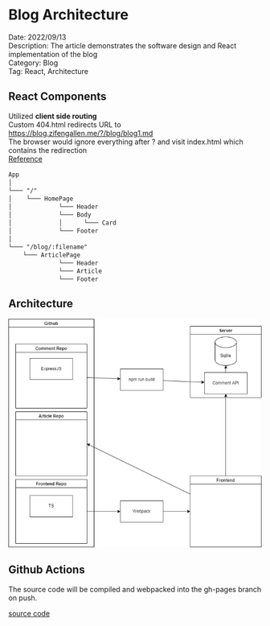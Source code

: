 # Blog Architecture

Date: 2022/09/13\
Description: The article demonstrates the software design and React implementation of the blog\
Category: Blog\
Tag: React, Architecture

## React Components

Utilized **client side routing**\
Custom 404.html redirects URL to https://blog.zifengallen.me/?/blog/blog1.md \
The browser would ignore everything after ? and visit index.html which contains the redirection\
[Reference](https://github.com/rafgraph/spa-github-pages)

```
App
│
└─── "/" 
│    └─── HomePage
│             └─── Header
│             └─── Body
│             │      └─── Card
│             └─── Footer
│   
└─── "/blog/:filename"
    └─── ArticlePage
              └─── Header
              └─── Article
              └─── Footer  
```

## Architecture

![architecture](https://github.com/AllenAnZifeng/blog_content/blob/master/resources/blog.png?raw=true)

##  Github Actions

The source code will be compiled and webpacked into the gh-pages branch on push.

[source code](https://github.com/AllenAnZifeng/blog_frontend/blob/master/.github/workflows/deployment.yml)

